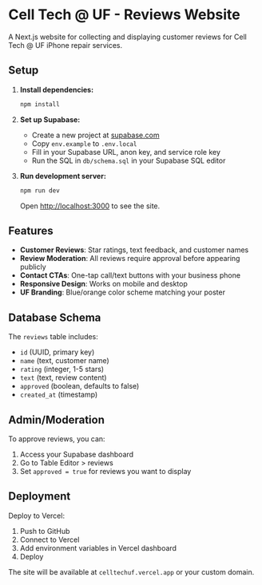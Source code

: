 # Cell Tech @ UF - Reviews Website

A Next.js website for collecting and displaying customer reviews for Cell Tech @ UF iPhone repair services.

## Setup

1. **Install dependencies:**
   ```bash
   npm install
   ```

2. **Set up Supabase:**
   - Create a new project at [supabase.com](https://supabase.com)
   - Copy `env.example` to `.env.local`
   - Fill in your Supabase URL, anon key, and service role key
   - Run the SQL in `db/schema.sql` in your Supabase SQL editor

3. **Run development server:**
   ```bash
   npm run dev
   ```
   Open [http://localhost:3000](http://localhost:3000) to see the site.

## Features

- **Customer Reviews**: Star ratings, text feedback, and customer names
- **Review Moderation**: All reviews require approval before appearing publicly
- **Contact CTAs**: One-tap call/text buttons with your business phone
- **Responsive Design**: Works on mobile and desktop
- **UF Branding**: Blue/orange color scheme matching your poster

## Database Schema

The `reviews` table includes:
- `id` (UUID, primary key)
- `name` (text, customer name)
- `rating` (integer, 1-5 stars)
- `text` (text, review content)
- `approved` (boolean, defaults to false)
- `created_at` (timestamp)

## Admin/Moderation

To approve reviews, you can:
1. Access your Supabase dashboard
2. Go to Table Editor > reviews
3. Set `approved = true` for reviews you want to display

## Deployment

Deploy to Vercel:
1. Push to GitHub
2. Connect to Vercel
3. Add environment variables in Vercel dashboard
4. Deploy

The site will be available at `celltechuf.vercel.app` or your custom domain.
